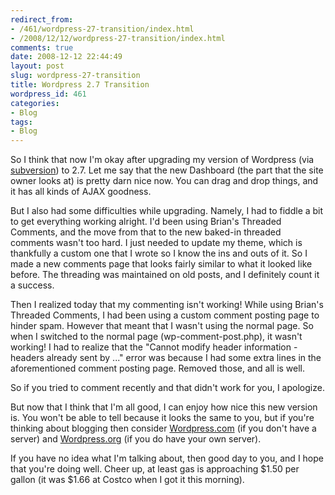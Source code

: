 ```yaml
---
redirect_from:
- /461/wordpress-27-transition/index.html
- /2008/12/12/wordpress-27-transition/index.html
comments: true
date: 2008-12-12 22:44:49
layout: post
slug: wordpress-27-transition
title: Wordpress 2.7 Transition
wordpress_id: 461
categories:
- Blog
tags:
- Blog
---
```


So I think that now I'm okay after upgrading my version of Wordpress (via [subversion](http://subversion.tigris.org/)) to 2.7.  Let me say that the new Dashboard (the part that the site owner looks at) is pretty darn nice now.  You can drag and drop things, and it has all kinds of AJAX goodness.

But I also had some difficulties while upgrading.  Namely, I had to fiddle a bit to get everything working alright.  I'd been using Brian's Threaded Comments, and the move from that to the new baked-in threaded comments wasn't too hard.  I just needed to update my theme, which is thankfully a custom one that I wrote so I know the ins and outs of it.  So I made a new comments page that looks fairly similar to what it looked like before.  The threading was maintained on old posts, and I definitely count it a success.

Then I realized today that my commenting isn't working!  While using Brian's Threaded Comments, I had been using a custom comment posting page to hinder spam.  However that meant that I wasn't using the normal page.  So when I switched to the normal page (wp-comment-post.php), it wasn't working!  I had to realize that the "Cannot modify header information - headers already sent by ..." error was because I had some extra lines in the aforementioned comment posting page.  Removed those, and all is well.

So if you tried to comment recently and that didn't work for you, I apologize.

But now that I think that I'm all good, I can enjoy how nice this new version is.  You won't be able to tell because it looks the same to you, but if you're thinking about blogging then consider [Wordpress.com](http://wordpress.com/) (if you don't have a server) and [Wordpress.org](http://wordpress.org/) (if you do have your own server).

If you have no idea what I'm talking about, then good day to you, and I hope that you're doing well.  Cheer up, at least gas is approaching $1.50 per gallon (it was $1.66 at Costco when I got it this morning).
